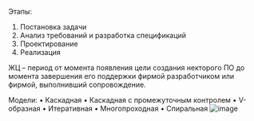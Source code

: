 Этапы:
1)	Постановка задачи
2)	Анализ требований и разработка спецификаций
3)	Проектирование
4)	Реализация

ЖЦ – период от момента появления цели создания некторого ПО до момента завершения его поддержки фирмой разработчиком или фирмой, выполнивший сопровождение.

Модели:
•	Каскадная
•	Каскадная с промежуточным контролем
•	V-образная
•	Итеративная
•	Многопроходная
•	Спиральная
![image](https://github.com/gosleeptoday/konspekt/assets/62100314/fac36fca-b077-43b5-8e26-cc3bea1709f8)
